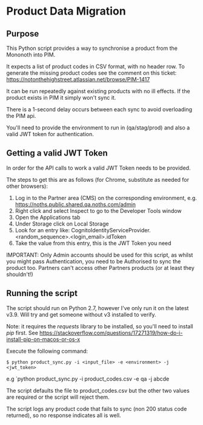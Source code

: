 # Product Data Migration


## Purpose

This Python script provides a way to synchronise a product from the Mononoth into PIM.

It expects a list of product codes in CSV format, with no header row. To generate the missing product codes 
see the comment on this ticket: https://notonthehighstreet.atlassian.net/browse/PIM-1417

It can be run repeatedly against existing products with no ill effects. If the product exists in PIM it simply 
won't sync it.

There is a 1-second delay occurs between each sync to avoid overloading the PIM api.

You'll need to provide the environment to run in (qa/stag/prod) and also a valid JWT token for authentication.


## Getting a valid JWT Token

In order for the API calls to work a valid JWT Token needs to be provided.

The steps to get this are as follows (for Chrome, substitute as needed for other browsers):

1. Log in to the Partner area (CMS) on the corresponding environment, e.g. https://noths.public.shared.qa.noths.com/admin
2. Right click and select Inspect to go to the Developer Tools window
3. Open the Applications tab
4. Under Storage click on Local Storage
5. Look for an entry like: CognitoIdentityServiceProvider.<random_sequence>.<login_email>.idToken
6. Take the value from this entry, this is the JWT Token you need

IMPORTANT: Only Admin accounts should be used for this script, as whilst you might pass Authentication, you need to be 
Authorised to sync the product too. Partners can't access other Partners products (or at least they shouldn't!)


## Running the script

The script should run on Python 2.7, however I've only run it on the latest v3.9. 
Will try and get someone without v3 installed to verify.

Note: it requires the *requests* library to be installed, so you'll need to install *pip* first. 
See https://stackoverflow.com/questions/17271319/how-do-i-install-pip-on-macos-or-os-x

Execute the following command:

    $ python product_sync.py -i <input_file> -e <environment> -j <jwt_token>

e.g `python product_sync.py -i product_codes.csv -e qa -j abcde

The script defaults the file to product_codes.csv but the other two values are required or the script will reject them.

The script logs any product code that fails to sync (non 200 status code returned), so no response indicates all is well.